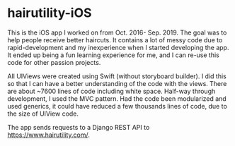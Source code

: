 # hairutility-iOS


This is the iOS app I worked on from Oct. 2016- Sep. 2019. The goal was to help people receive better haircuts. It contains a lot of messy code due to rapid-development and my inexperience when I started developing the app. It ended up being a fun learning experience for me, and I can re-use this code for other passion projects.

All UIViews were created using Swift (without storyboard builder). I did this so that I can have a better understanding of the code with the views. There are about ~7600 lines of code including white space. Half-way through development, I used the MVC pattern. Had the code been modularized and used generics, it could have reduced a few thousands lines of code, due to the size of UIView code.

The app sends requests to a Django REST API to https://www.hairutility.com/.


